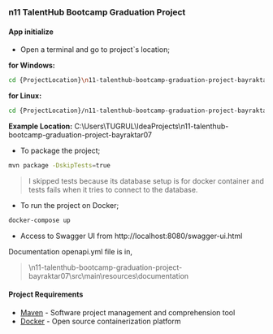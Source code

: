 ### n11 TalentHub Bootcamp Graduation Project

#### App initialize

* Open a terminal and go to project`s location;

 **for Windows:** 
```sh
cd {ProjectLocation}\n11-talenthub-bootcamp-graduation-project-bayraktar07
```

 **for Linux:**  
```sh
cd {ProjectLocation}/n11-talenthub-bootcamp-graduation-project-bayraktar07
```

**Example Location:** C:\Users\TUGRUL\IdeaProjects\n11-talenthub-bootcamp-graduation-project-bayraktar07

* To package the project; 

```sh
mvn package -DskipTests=true
```

> I skipped tests because its database setup is for docker container and tests fails when it tries to connect to the database.

* To run the project on Docker;

```sh
docker-compose up
```

* Access to Swagger UI from http://localhost:8080/swagger-ui.html

Documentation openapi.yml file is in,

> \n11-talenthub-bootcamp-graduation-project-bayraktar07\src\main\resources\documentation

#### Project Requirements

* [Maven] - Software project management and comprehension tool
* [Docker] - Open source containerization platform

[Docker]: <https://www.docker.com/products/docker-desktop>
[Maven]: <https://maven.apache.org>